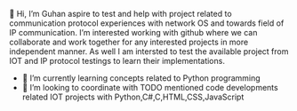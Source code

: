  👋 Hi, I’m Guhan aspire to test and help with project related to communication protocol experiences with network OS and towards field of IP communication.
I’m interested working with github where we can collaborate  and work together for any interested  projects in more independent manner. As well I am intersted to test the available project from IOT and IP protocol testings to learn their implementations. 
- 🌱 I’m currently learning concepts related to Python programming
- 💞️ I’m looking to coordinate with TODO mentioned code developments related IOT projects with Python,C#,C,HTML,CSS,JavaScript

<!---
GUHAN1990/GUHAN1990 is a ✨ special ✨ repository because its `README.md` (this file) appears on your GitHub profile.
You can click the Preview link to take a look at your changes.
--->
